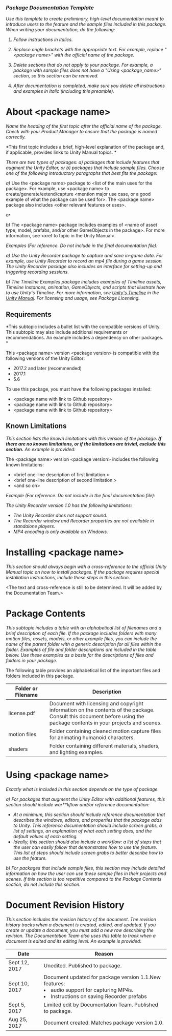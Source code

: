 ### **_Package Documentation Template_**

*Use this template to create preliminary, high-level documentation meant to introduce users to the feature and the sample files included in this package. When writing your documentation, do the following:*

1. *Follow instructions in italics.*

2. *Replace angle brackets with the appropriate text. For example, replace "&lt;package name&gt;" with the official name of the package.*

3. *Delete sections that do not apply to your package. For example, a package with sample files does not have a "Using &lt;package_name&gt;" section, so this section can be removed.*

4. *After documentation is completed, make sure you delete all instructions and examples in italic (including this preamble).*

# About &lt;package name&gt;

*Name the heading of the first topic after the official name of the package. Check with your Product Manager to ensure that the package is named correctly.*

*This first topic includes a brief, high-level explanation of the package and, if applicable, provides links to Unity Manual topics. *

*There are two types of packages: a) packages that include features that augment the Unity Editor, or b) packages that include sample files. Choose one of the following introductory paragraphs that best fits the package:*

*a)*
Use the &lt;package name&gt; package to &lt;list of the main uses for the package&gt;. For example, use &lt;package name&gt; to create/generate/extend/capture &lt;mention major use case, or a good example of what the package can be used for&gt;. The &lt;package name&gt; package also includes &lt;other relevant features or uses&gt;.

*or*

*b)*
The &lt;package name&gt; package includes examples of &lt;name of asset type, model, prefabs, and/or other GameObjects in the package&gt;. For more information, see &lt;xref to topic in the Unity Manual&gt;.

*Examples (For reference. Do not include in the final documentation file):*

*a)*
*Use the Unity Recorder package to capture and save in-game data. For example, use Unity Recorder to record an mp4 file during a game session. The Unity Recorder package also includes an interface for setting-up and triggering recording sessions.*

*b)*
*The Timeline Examples package includes examples of Timeline assets, Timeline Instances, animation, GameObjects, and scripts that illustrate how to use Unity's Timeline. For more information, see [ Unity's Timeline](https://docs.unity3d.com/Manual/TimelineSection.html) in the [Unity Manual](https://docs.unity3d.com). For licensing and usage, see Package Licensing.*

## Requirements

*This subtopic includes a bullet list with the compatible versions of Unity. This subtopic may also include additional requirements or recommendations. An example includes a dependency on other packages. *

This &lt;package name&gt; version &lt;package version&gt; is compatible with the following versions of the Unity Editor:

* 2017.2 and later (recommended)
* 2017.1
* 5.6

To use this package, you must have the following packages installed:

* &lt;package name with link to Github repository&gt;
* &lt;package name with link to Github repository&gt;
* &lt;package name with link to Github repository&gt;

## Known Limitations

*This section lists the known limitations with this version of the package. **If there are no known limitations, or if the limitations are trivial, exclude this section.** An example is provided:*

The &lt;package name&gt; version &lt;package version&gt; includes the following known limitations:

* &lt;brief one-line description of first limitation.&gt;
* &lt;brief one-line description of second limitation.&gt;
* &lt;and so on&gt;

*Example (For reference. Do not include in the final documentation file):*

*The Unity Recorder version 1.0 has the following limitations:*

* *The Unity Recorder does not support sound.*
* *The Recorder window and Recorder properties are not available in standalone players.*
* *MP4 encoding is only available on Windows.*

# Installing &lt;package name&gt;

*This section should always begin with a cross-reference to the official Unity Manual topic on how to install packages. If the package requires special installation instructions, include these steps in this section.*

&lt;The text and cross-reference is still to be determined. It will be added by the Documentation Team.&gt;

# Package Contents

*This subtopic includes a table with an alphabetical list of filenames and a brief description of each file. If the package includes folders with many motion files, assets, models, or other example files, you can include the name of the parent folder with a generic description for all files within the folder. Examples of file and folder descriptions are included in the table below. Use these examples as a basis for the descriptions of files and folders in your package.*

The following table provides an alphabetical list of the important files and folders included in this package.

|Folder or Filename|Description|
|---|---|
|license.pdf|Document with licensing and copyright information on the contents of the package.<br>Consult this document before using the package contents in your projects and scenes.|
|motion files|Folder containing cleaned motion capture files for animating humanoid characters.|
|shaders|Folder containing different materials, shaders, and lighting examples.|

# Using &lt;package name&gt;

*Exactly what is included in this section depends on the type of package.*

*a)*
*For packages that augment the Unity Editor with additional features, this section should include wor**kflow and/or reference documentation:*

* *At a minimum, this section should include reference documentation that describes the windows, editors, and properties that the package adds to Unity. This reference documentation should include screen grabs, a list of settings, an explanation of what each setting does, and the default values of each setting.*
* *Ideally, this section should also include a workflow: a list of steps that the user can easily follow that demonstrates how to use the feature. This list of steps should include screen grabs to better describe how to use the feature.*

*b)*
*For packages that include sample files, this section may include detailed information on how the user can use these sample files in their projects and scenes. If this section is too repetitive compared to the Package Contents section, do not include this section.*

# Document Revision History

*This section includes the revision history of the document. The revision history tracks when a document is created, edited, and updated. If you create or update a document, you must add a new row describing the revision.  The Documentation Team also uses this table to track when a document is edited and its editing level. An example is provided:*

|Date|Reason|
|---|---|
|Sept 12, 2017|Unedited. Published to package.|
|Sept 10, 2017|Document updated for package version 1.1.New features: <li>audio support for capturing MP4s.<li>Instructions on saving Recorder prefabs|
|Sept 5, 2017|Limited edit by Documentation Team. Published to package.|
|Aug 25, 2017|Document created. Matches package version 1.0.|

